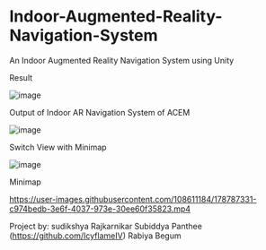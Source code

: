 # Indoor-Augmented-Reality-Navigation-System
An Indoor Augmented Reality Navigation System using Unity

Result

![image](https://user-images.githubusercontent.com/108611184/178309600-a4790180-848b-46fd-8cd3-5d3e53b5d8b1.png)

Output of Indoor AR Navigation System of ACEM


![image](https://user-images.githubusercontent.com/108611184/178309680-af282e15-1629-4a55-9417-af28271d208f.png)

Switch View with Minimap


![image](https://user-images.githubusercontent.com/108611184/178310286-61c1b52e-74d0-4275-85a2-fc10d17600a1.png)

Minimap


https://user-images.githubusercontent.com/108611184/178787331-c974bedb-3e6f-4037-973e-30ee60f35823.mp4

Project by:
sudikshya Rajkarnikar
Subiddya Panthee (https://github.com/IcyflameIV)
Rabiya Begum

